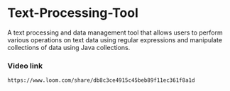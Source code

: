 # Text-Processing-Tool
A text processing and data management tool that allows users to perform various operations on text data using regular expressions and manipulate collections of data using Java collections.

### Video link
``` bash
https://www.loom.com/share/db8c3ce4915c45beb89f11ec361f8a1d
